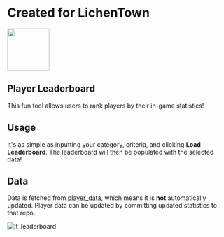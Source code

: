 # Created for LichenTown
<a href="../../"><img style="width:auto;height:96px;" src="https://github.com/user-attachments/assets/27d273e4-40b0-4c60-9bab-34dc3a3fcc15"></img></a>

## Player Leaderboard
This fun tool allows users to rank players by their in-game statistics!

## Usage
It's as simple as inputting your category, criteria, and clicking **Load Leaderboard**.
The leaderboard will then be populated with the selected data!

## Data
Data is fetched from [player_data](../../../player-stats), which means it is **not** automatically updated.
Player data can be updated by committing updated statistics to that repo.

![lt_leaderboard](https://github.com/user-attachments/assets/ae8c4e40-2ab5-4d4a-aeb5-0a11c0264046)
